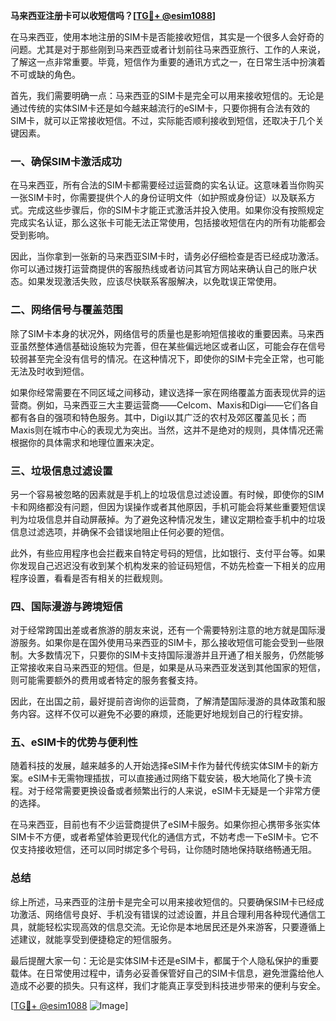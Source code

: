 **马来西亚注册卡可以收短信吗？[[TG💪+ @esim1088](https://t.me/s/esim1088)]**

在马来西亚，使用本地注册的SIM卡是否能接收短信，其实是一个很多人会好奇的问题。尤其是对于那些刚到马来西亚或者计划前往马来西亚旅行、工作的人来说，了解这一点非常重要。毕竟，短信作为重要的通讯方式之一，在日常生活中扮演着不可或缺的角色。

首先，我们需要明确一点：马来西亚的SIM卡是完全可以用来接收短信的。无论是通过传统的实体SIM卡还是如今越来越流行的eSIM卡，只要你拥有合法有效的SIM卡，就可以正常接收短信。不过，实际能否顺利接收到短信，还取决于几个关键因素。

### **一、确保SIM卡激活成功**

在马来西亚，所有合法的SIM卡都需要经过运营商的实名认证。这意味着当你购买一张SIM卡时，你需要提供个人的身份证明文件（如护照或身份证）以及联系方式。完成这些步骤后，你的SIM卡才能正式激活并投入使用。如果你没有按照规定完成实名认证，那么这张卡可能无法正常使用，包括接收短信在内的所有功能都会受到影响。

因此，当你拿到一张新的马来西亚SIM卡时，请务必仔细检查是否已经成功激活。你可以通过拨打运营商提供的客服热线或者访问其官方网站来确认自己的账户状态。如果发现激活失败，应该尽快联系客服解决，以免耽误正常使用。

### **二、网络信号与覆盖范围**

除了SIM卡本身的状况外，网络信号的质量也是影响短信接收的重要因素。马来西亚虽然整体通信基础设施较为完善，但在某些偏远地区或者山区，可能会存在信号较弱甚至完全没有信号的情况。在这种情况下，即使你的SIM卡完全正常，也可能无法及时收到短信。

如果你经常需要在不同区域之间移动，建议选择一家在网络覆盖方面表现优异的运营商。例如，马来西亚三大主要运营商——Celcom、Maxis和Digi——它们各自都有各自的强项和特色服务。其中，Digi以其广泛的农村及郊区覆盖见长；而Maxis则在城市中心的表现尤为突出。当然，这并不是绝对的规则，具体情况还需根据你的具体需求和地理位置来决定。

### **三、垃圾信息过滤设置**

另一个容易被忽略的因素就是手机上的垃圾信息过滤设置。有时候，即使你的SIM卡和网络都没有问题，但因为误操作或者其他原因，手机可能会将某些重要短信误判为垃圾信息并自动屏蔽掉。为了避免这种情况发生，建议定期检查手机中的垃圾信息过滤选项，并确保不会错误地阻止任何必要的短信。

此外，有些应用程序也会拦截来自特定号码的短信，比如银行、支付平台等。如果你发现自己迟迟没有收到某个机构发来的验证码短信，不妨先检查一下相关的应用程序设置，看看是否有相关的拦截规则。

### **四、国际漫游与跨境短信**

对于经常跨国出差或者旅游的朋友来说，还有一个需要特别注意的地方就是国际漫游服务。如果你是在国外使用马来西亚的SIM卡，那么接收短信可能会受到一些限制。大多数情况下，只要你的SIM卡支持国际漫游并且开通了相关服务，仍然能够正常接收来自马来西亚的短信。但是，如果是从马来西亚发送到其他国家的短信，则可能需要额外的费用或者特定的服务套餐支持。

因此，在出国之前，最好提前咨询你的运营商，了解清楚国际漫游的具体政策和服务内容。这样不仅可以避免不必要的麻烦，还能更好地规划自己的行程安排。

### **五、eSIM卡的优势与便利性**

随着科技的发展，越来越多的人开始选择eSIM卡作为替代传统实体SIM卡的新方案。eSIM卡无需物理插拔，可以直接通过网络下载安装，极大地简化了换卡流程。对于经常需要更换设备或者频繁出行的人来说，eSIM卡无疑是一个非常方便的选择。

在马来西亚，目前也有不少运营商提供了eSIM卡服务。如果你担心携带多张实体SIM卡不方便，或者希望体验更现代化的通信方式，不妨考虑一下eSIM卡。它不仅支持接收短信，还可以同时绑定多个号码，让你随时随地保持联络畅通无阻。

### **总结**

综上所述，马来西亚的注册卡是完全可以用来接收短信的。只要确保SIM卡已经成功激活、网络信号良好、手机没有错误的过滤设置，并且合理利用各种现代通信工具，就能轻松实现高效的信息交流。无论你是本地居民还是外来游客，只要遵循上述建议，就能享受到便捷稳定的短信服务。

最后提醒大家一句：无论是实体SIM卡还是eSIM卡，都属于个人隐私保护的重要载体。在日常使用过程中，请务必妥善保管好自己的SIM卡信息，避免泄露给他人造成不必要的损失。只有这样，我们才能真正享受到科技进步带来的便利与安全。

[[TG💪+ @esim1088](https://t.me/s/esim1088) ![Image](https://i.postimg.cc/4NQfJmqS/Snipaste-2025-05-13-00-14-12.png)]